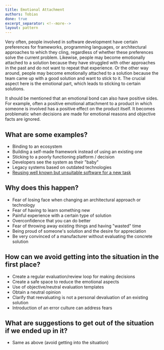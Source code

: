 ```yaml
---
title: Emotional Attachment
authors: Tobias
done: true
excerpt_separator: <!--more-->
layout: pattern
---
```

Very often, people involved in software development have certain preferences for frameworks, programming languages, or architectural approaches to which they cling, regardless of whether these preferences solve the current problem.<!--more--> Likewise, people may become emotionally attached to a solution because they have struggled with other approaches in the past and do not want to repeat that experience. Or the other way around, people may become emotionally attached to a solution because the team came up with a good solution and want to stick to it. The crucial aspect here is the emotional part, which leads to sticking to certain solutions.

It should be mentioned that an emotional bond can also have positive sides. For example, often a positive emotional attachment to a product in which someone is involved has a positive effect on the product itself. It becomes problematic when decisions are made for emotional reasons and objective facts are ignored. 

## What are some examples?
- Binding to an ecosystem
- Building a self-made framework instead of using an existing one
- Sticking to a poorly functioning platform / decision
- Developers see the system as their "baby"
- Legacy systems based on outdated technologies
- [Reusing well known but unsuitable software for a new task](../case_studies/using_a_bpmn_engine_for_everything.html)

## Why does this happen?
- Fear of losing face when changing an architectural approach or technology
- Fear of having to learn something new
- Painful experience with a certain type of solution
- Overconfidence that you can do better
- Fear of throwing away existing things and having "wasted" time
- Being proud of someone's solution and the desire for appreciation 
- Be very convinced of a manufacturer without evaluating the concrete solution

## How can we avoid getting into the situation in the first place?
- Create a regular evaluation/review loop for making decisions
- Create a safe space to reduce the emotional aspects
- Use of objective/neutral evaluation templates
- Obtain a neutral opinion
- Clarify that reevaluating is not a personal devaluation of an existing solution
- Introduction of an error culture can address fears

## What are suggestions to get out of the situation if we ended up in it?
- Same as above (avoid getting into the situation)
